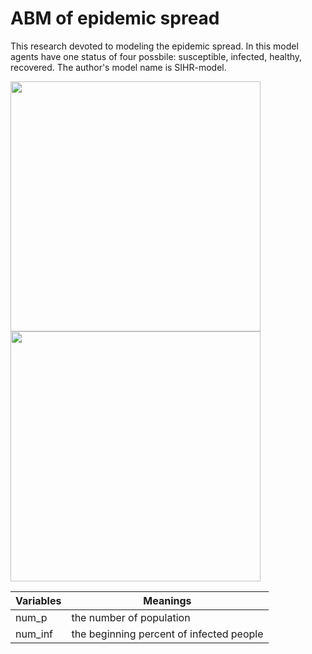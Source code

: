# ABM of epidemic spread
This research devoted to modeling the epidemic spread. In this model agents have one status of four possbile: susceptible, infected, healthy, recovered. The author's model name is SIHR-model.

<img src="https://psv4.userapi.com/c856436/u451824612/docs/d14/5e546bd10182/step_1.png?extra=FnssMp8f7Z8UyPeVp1bUvSVy5ZWKg4DvNbAR7JU-FUDaiY36IjiBJlPv3NFH2jfFwK2eFRey_s6D9XR4YYi0CRFxn0jVhqPaokg27yyv5cqWvJx0p9ohCr7PoT1GPg4-0paC8gh_smOBr96uLRHIUK4" width=400 height=400>

<img src="https://psv4.userapi.com/c856436/u451824612/docs/d17/6a5e05079c67/step_final.png?extra=QLj3pGvy_BvtlixavNyU3yzuY_YbM1dwYGZwk-iw6RsipG7jzidvCiPYKYHH2gLz6xtvy7tJokh4j68zW2hmKoFF98PRnrlwYZ2zxJC_OiepyiEbfbdDhvf2GvmRvIl5TF_g8Xv54Gemyq5hVNl9AB8" width=400 height=400>

Variables|Meanings
---|---
num_p|the number of population
num_inf|the beginning percent of infected people

